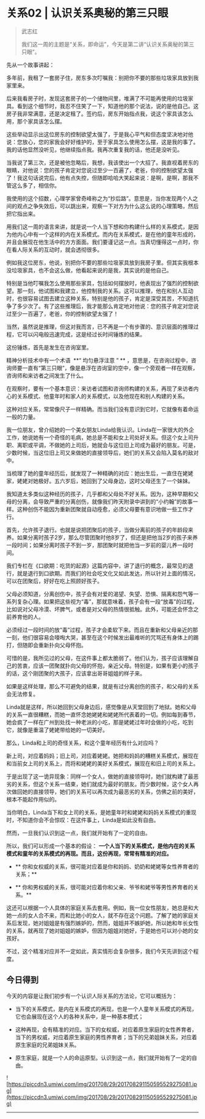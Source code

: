 # 关系02 | 认识关系奥秘的第三只眼

> 武志红
> 
> 我们这一周的主题是“关系，即命运”，今天是第二讲“认识关系奥秘的第三只眼”。

先从一个故事讲起：

多年前，我租了一套房子住，房东多次叮嘱我：别把你不要的那些垃圾家具放到我家里来。

后来我看房子时，发现这套房子的一个储物间里，堆满了不可能再使用的垃圾家具。看到这个细节时，我忍不住笑了一下，知道他的那个说法，说的是他自己。这房子我非常满意，还是决定租了。签约后，房东开始指点我，说这个家具该怎么用，那个家具该怎么摆。

这些举动显示出这位房东的控制欲望太强了，于是我心平气和但态度坚决地对他说：您放心，您的家我会好好维护的，至于家具怎么使用怎么摆，这是我的事了。我的话他显然没听见，他继续指点我。我再次重复我的话，他还是没听见。

当我说了第三次，还是被他忽略后，我想，我该使出一个大招了。我直视着房东的眼睛，对他说：您的孩子肯定对您说过至少一百遍了，老爸，你的控制欲望太强了！我这句话说完后，他有点失控，但随即哈哈大笑起来说：是啊，是啊，那我不管这么多了，相信你。

我使用的这个招数，心理学家曾奇峰称之为“抄后路”。意思是，当你发现两个人之间的观点之争失效后，可以跳出来，观察一下对方为什么这么说的心理策略，然后把它指出来。

用我们这一周的语言来讲，就是说一个人当下想和你构建什么样的关系模式，是因为他内心中有一个这样的内在关系模式。而内在关系模式，是在他的童年形成的，并且会展现在他生活中的方方面面。我们要谨记这一点。当真切懂得这一点时，你在看人际关系的互动时，就会透彻很多。

例如我这位房东，他说，别把你不要的那些垃圾家具放到我房子里。但其实我根本没垃圾家具，也不会这么做，他看起来说的是我，其实说的是他自己。

特别是当他叮嘱我怎么使用那些家具，包括如何摆放时，他表现出了强烈的控制欲望。那一刻，他试图和我建立，他控制我的关系。这可以推理，他在和别人互动时，也很容易试图去建立这种关系，特别是他的孩子，肯定是深受其苦，不知道抗争了多少次了。有了这些推理后，我才能那么肯定地对他说：您的孩子肯定对您说过至少一百遍了，老爸，你的控制欲望太强了！

当然，虽然说是推理，但这对我而言，已不再是一个有步骤的、意识层面的推理过程，它可以闪电般迅速完成，这是经过长时间锤炼的结果。

这份锤炼，首先是发生在咨询室里。

精神分析技术中有一个术语  **“ 均匀悬浮注意 ” ** ，意思是，在咨询过程中，咨询师要一直有“第三只眼”，像是悬浮在咨询室的空中，像一个旁观者一样在观察，咨询师和来访者之间发生了什么。

在观察时，要有一个基本意识：来访者试图和咨询师构建的关系，再现了来访者内心的关系模式、他童年时和家人的关系模式，以及他现在和别人构建的关系。

这种对应关系，常常像尺子一样精确。而当我们没有意识到它时，它就像有着命运一般的力量。

我一位朋友，曾介绍她的一个美女朋友Linda给我认识。Linda在一家很大的外企工作，她说她有一个奇怪的毛病，她总是不能和女上司处好关系。但这个女上司升职、离职或平调，不做她的上司后，她就会与这位旧上司成为最好的朋友。可是，少数时候，当这位旧上司又来做她的直接领导后，她们的关系又会陷入莫名的敌对中。

当梳理了她的童年经历后，就发现了一种精确的对应：她出生后，一直住在姥姥家，姥姥对她极好。五六岁后，她回到了父母身边，这时父母还生了一个妹妹。

我知道太多类似这种经历的孩子，几乎都和父母处不好关系。因为，这种早期和父母的分离，会导致严重的分离创伤，就像我们昨天附录中讲到的“小约翰”的故事一样。这种创伤不能因为重新团聚就自动痊愈，必须父母要有意识地做一些工作才行。

首先，允许孩子退行。也就是说把团聚后的孩子，当做分离前的孩子的年龄段来养。如果分离时孩子2岁，那么尽管团聚时他8岁了，但还是把他当2岁的孩子来养一段时间；如果分离时孩子不到一岁，那团聚时就把他当一岁前的婴儿养一段时间。

我们专栏在《口欲期：吃货的起源》这篇内容中，讲了退行的概念，最常见的退行，就是退行到口欲期。而我们的社会吃文化又如此发达，所以针对上面的情况，可以在团聚后，好好在吃上照顾好孩子。

父母必须知道，分离创伤中，孩子会有对爱的渴望、失望、恐惧、隔离和怨气等一系列复杂心理。如果把这些视为“毒”，那就意味着，孩子会有一段“放毒”的过程，比如说对父母冷漠、坏脾气，或者是对父母的热情很抵触。此外，可能还会怀念之前养育他的人。

必须经过一段时间的放“毒”过程，孩子才会柔软下来。而且在重新和父母亲近的那一刻，他们很容易会嚎啕大哭，甚至在这个时候发出最难听的咒骂还有身体上的踢打，但随即会重新扑向父母怀抱。

可惜的是，我所见过的父母，在这件事上都太脆弱了。他们认为，孩子应该理解自己的苦衷，应该一团聚就扑向父母的怀抱，亲近父母。特别是，如果有更小的孩子的话，这个刚团聚的大孩子，应该拿出哥哥姐姐的样子来。

如果是这样处理，那么不可避免的结果，就是有过分离创伤的孩子，和父母的关系会无法修复。

Linda就是这样，所以她回到父母身边后，感觉像是从天堂回到了地狱。她和父母的关系一直很糟糕，而她一直怀念她姥姥和姥姥所代表着的一切。例如每到春节，她会疯了一样在广州到处找一种老派的小吃，那是姥姥过年时会做的小吃，吃到它，就像是重温了姥姥带给她的一切美好。

那么，Linda和上司的奇怪关系，和这个童年经历有什么对应吗？

新上司，对应着妈妈；旧上司，对应着姥姥。她把和妈妈的糟糕关系模式，展现在和当前女上司的关系上，而将和姥姥的美好关系模式，展现在和旧上司的关系上。

于是出现了这一诡异现象：同样一个女人，做她的直接领导时，她们就构建了最恶劣的关系，但这个关系一结束，她们就成为最好的朋友。而少数时候，这个女人再次做回她的直接领导，她们的关系可以再次成为最恶劣的关系，仿佛之前的美好，根本不能起作用似的。

当你明白，Linda当下和女上司的关系，是她童年时和姥姥和妈妈关系模式的重现时，不知道你会不会惊叹：在这件事上，Linda是如此没有自由。

然而，一旦我们认识到这一点，我们就开始有了一定的自由。

所以，我们可以形成一个基本的假设： **一个人当下的关系模式，是他内在的关系模式和童年的关系模式的再现。而且，这份再现，常常有精准的对应。**

* ** 你和女权威的关系，很可能对应着是你和妈妈、奶奶和姥姥等女性养育者的关系；** 

* ** 你和男权威的关系，很可能对应着你和父亲、爷爷和姥爷等男性养育者的关系。** 

这还可以根据一个人具体的家庭关系去套用。例如，我一位女性朋友，她总是和大她一点的女人合不来，而和比她小的女人，就不存在这个问题。了解了她的家庭关系后发现，她对姐姐是有强烈嫉妒的，然而，姐姐并不嫉妒她，所以她和年长女性的关系，就再现了她对姐姐的嫉妒，但因为姐姐对她好，于是她也可以对小她的女孩好。

不过，这个精准对应并不一定如此，真实情形会复杂很多，我们今天先讲到这个程度。

## 今日得到

今天的内容是让我们初步有一个认识人际关系的方法论，它可以概括为：

* 当下的关系模式，是内在关系模式的再现，也是一个人童年关系模式的再现，它也会展现在这个人的各种关系中，是一种基本模式；

* 这种再现，会有精准的对应。当下的女权威，对应着原生家庭的女性养育者，当下的男权威，对应着原生家庭的男性养育者；当下的兄弟姐妹关系，对应着原生家庭的兄弟姐妹关系。

* 原生家庭，就是一个人的命运原型。认识到这一点，我们就开始有了一定的自由。

![https://piccdn3.umiwi.com/img/201708/29/201708291150595529275081.jpg](https://piccdn3.umiwi.com/img/201708/29/201708291150595529275081.jpg)

---
